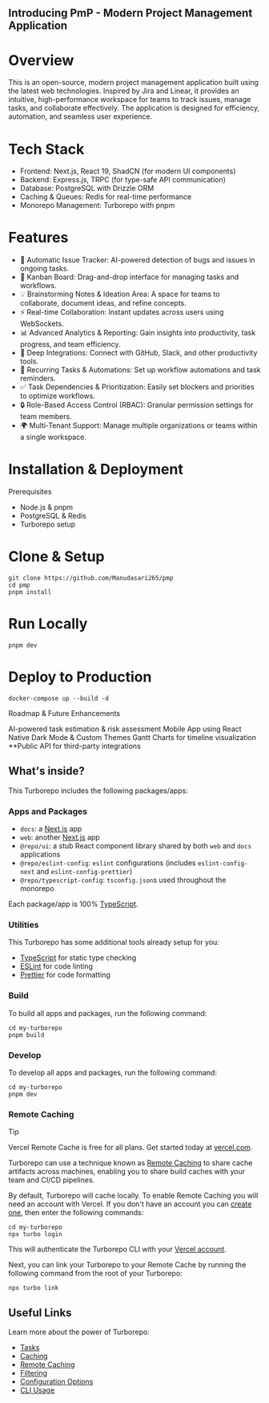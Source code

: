 ## Introducing PmP - Modern Project Management Application

# Overview

This is an open-source, modern project management application built using the latest web technologies. Inspired by Jira and Linear, it provides an intuitive, high-performance workspace for teams to track issues, manage tasks, and collaborate effectively. The application is designed for efficiency, automation, and seamless user experience.

# Tech Stack

* Frontend: Next.js, React 19, ShadCN (for modern UI components)
* Backend: Express.js, TRPC (for type-safe API communication)
* Database: PostgreSQL with Drizzle ORM
* Caching & Queues: Redis for real-time performance
* Monorepo Management: Turborepo with pnpm

# Features

* 🔄 Automatic Issue Tracker: AI-powered detection of bugs and issues in ongoing tasks.
* 📝 Kanban Board: Drag-and-drop interface for managing tasks and workflows.
* 💡 Brainstorming Notes & Ideation Area: A space for teams to collaborate, document ideas, and refine concepts.
* ⚡ Real-time Collaboration: Instant updates across users using WebSockets.
* 📊 Advanced Analytics & Reporting: Gain insights into productivity, task progress, and team efficiency.
* 🔗 Deep Integrations: Connect with GitHub, Slack, and other productivity tools.
* 🔄 Recurring Tasks & Automations: Set up workflow automations and task reminders.
* ✅ Task Dependencies & Prioritization: Easily set blockers and priorities to optimize workflows.
* 🔒 Role-Based Access Control (RBAC): Granular permission settings for team members.
* 🌍 Multi-Tenant Support: Manage multiple organizations or teams within a single workspace.

# Installation & Deployment

Prerequisites

* Node.js & pnpm
* PostgreSQL & Redis
* Turborepo setup

# Clone & Setup
```
git clone https://github.com/Manudasari265/pmp
cd pmp
pnpm install
```
# Run Locally

``` pnpm dev ```
# Deploy to Production
```docker-compose up --build -d```

Roadmap & Future Enhancements

AI-powered task estimation & risk assessment
Mobile App using React Native
Dark Mode & Custom Themes
Gantt Charts for timeline visualization
**Public API for third-party integrations


## What's inside?

This Turborepo includes the following packages/apps:

### Apps and Packages

- `docs`: a [Next.js](https://nextjs.org/) app
- `web`: another [Next.js](https://nextjs.org/) app
- `@repo/ui`: a stub React component library shared by both `web` and `docs` applications
- `@repo/eslint-config`: `eslint` configurations (includes `eslint-config-next` and `eslint-config-prettier`)
- `@repo/typescript-config`: `tsconfig.json`s used throughout the monorepo

Each package/app is 100% [TypeScript](https://www.typescriptlang.org/).

### Utilities

This Turborepo has some additional tools already setup for you:

- [TypeScript](https://www.typescriptlang.org/) for static type checking
- [ESLint](https://eslint.org/) for code linting
- [Prettier](https://prettier.io) for code formatting

### Build

To build all apps and packages, run the following command:

```
cd my-turborepo
pnpm build
```

### Develop

To develop all apps and packages, run the following command:

```
cd my-turborepo
pnpm dev
```

### Remote Caching

> [!TIP]
> Vercel Remote Cache is free for all plans. Get started today at [vercel.com](https://vercel.com/signup?/signup?utm_source=remote-cache-sdk&utm_campaign=free_remote_cache).

Turborepo can use a technique known as [Remote Caching](https://turbo.build/repo/docs/core-concepts/remote-caching) to share cache artifacts across machines, enabling you to share build caches with your team and CI/CD pipelines.

By default, Turborepo will cache locally. To enable Remote Caching you will need an account with Vercel. If you don't have an account you can [create one](https://vercel.com/signup?utm_source=turborepo-examples), then enter the following commands:

```
cd my-turborepo
npx turbo login
```

This will authenticate the Turborepo CLI with your [Vercel account](https://vercel.com/docs/concepts/personal-accounts/overview).

Next, you can link your Turborepo to your Remote Cache by running the following command from the root of your Turborepo:

```
npx turbo link
```

## Useful Links

Learn more about the power of Turborepo:

- [Tasks](https://turbo.build/repo/docs/core-concepts/monorepos/running-tasks)
- [Caching](https://turbo.build/repo/docs/core-concepts/caching)
- [Remote Caching](https://turbo.build/repo/docs/core-concepts/remote-caching)
- [Filtering](https://turbo.build/repo/docs/core-concepts/monorepos/filtering)
- [Configuration Options](https://turbo.build/repo/docs/reference/configuration)
- [CLI Usage](https://turbo.build/repo/docs/reference/command-line-reference)
